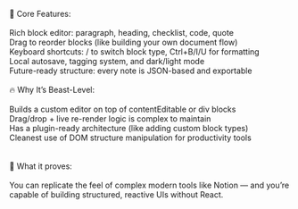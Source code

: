🧠 Core Features:<br><br>
Rich block editor: paragraph, heading, checklist, code, quote<br>
Drag to reorder blocks (like building your own document flow)<br>
Keyboard shortcuts: / to switch block type, Ctrl+B/I/U for formatting<br>
Local autosave, tagging system, and dark/light mode<br>
Future-ready structure: every note is JSON-based and exportable<br><br>
🔥 Why It’s Beast-Level:<br><br>
Builds a custom editor on top of contentEditable or div blocks<br>
Drag/drop + live re-render logic is complex to maintain<br>
Has a plugin-ready architecture (like adding custom block types)<br>
Cleanest use of DOM structure manipulation for productivity tools<br><br><br>
🎯 What it proves:<br><br>
You can replicate the feel of complex modern tools like Notion — and you’re capable of building structured, reactive UIs without React.<br>
